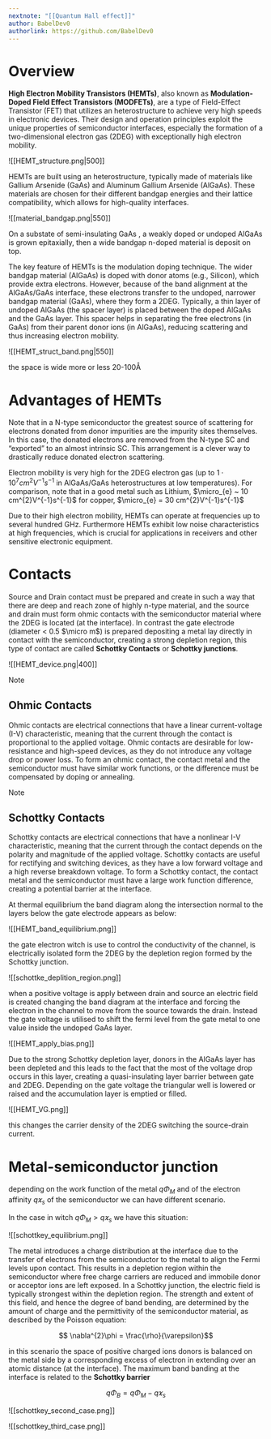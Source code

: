 ```yaml
---
nextnote: "[[Quantum Hall effect]]"
author: BabelDev0
authorlink: https://github.com/BabelDev0
---
```

# Overview

**High Electron Mobility Transistors (HEMTs)**, also known as **Modulation-Doped Field Effect Transistors (MODFETs)**, are a type of Field-Effect Transistor (FET) that utilizes an heterostructure to achieve very high speeds in electronic devices. Their design and operation principles exploit the unique properties of semiconductor interfaces, especially the formation of a two-dimensional electron gas (2DEG) with exceptionally high electron mobility.


![[HEMT_structure.png|500]]

HEMTs are built using an heterostructure, typically made of materials like Gallium Arsenide (GaAs) and Aluminum Gallium Arsenide (AlGaAs). These materials are chosen for their different bandgap energies and their lattice compatibility, which allows for high-quality interfaces.

![[material_bandgap.png|550]]

On a substate of semi-insulating GaAs , a weakly doped or undoped AlGaAs is grown epitaxially, then a wide bandgap n-doped material is deposit on top.

The key feature of HEMTs is the modulation doping technique. The wider bandgap material (AlGaAs) is doped with donor atoms (e.g., Silicon), which provide extra electrons. However, because of the band alignment at the AlGaAs/GaAs interface, these electrons transfer to the undoped, narrower bandgap material (GaAs), where they form a 2DEG. Typically, a thin layer of undoped AlGaAs (the spacer layer) is placed between the doped AlGaAs and the GaAs layer. This spacer helps in separating the free electrons (in GaAs) from their parent donor ions (in AlGaAs), reducing scattering and thus increasing electron mobility.

![[HEMT_struct_band.png|550]]

the space is wide more or less 20-100Å

# **Advantages of HEMTs**

Note that in a N-type semiconductor the greatest source of scattering for electrons donated from donor impurities are the impurity sites themselves. In this case, the donated electrons are removed from the N-type SC and “exported” to an almost intrinsic SC. This arrangement is a clever way to drastically reduce donated electron scattering.

Electron mobility is very high for the 2DEG electron gas (up to $1 \cdot 10^{7} cm^{2}V^{-1}s^{-1}$ in AlGaAs/GaAs heterostructures at low temperatures). For comparison, note that in a good metal such as Lithium, $\micro_{e} ~ 10 cm^{2}V^{-1}s^{-1}$ for copper, $\micro_{e} = 30 cm^{2}V^{-1}s^{-1}$

Due to their high electron mobility, HEMTs can operate at frequencies up to several hundred GHz. Furthermore HEMTs exhibit low noise characteristics at high frequencies, which is crucial for applications in receivers and other sensitive electronic equipment.

# Contacts

Source and Drain contact must be prepared and create in such a way that there are deep and reach zone of highly n-type material, and the source and drain must form ohmic contacts with the semiconductor material where the 2DEG is located (at the interface). In contrast the gate electrode (diameter < 0.5 $\micro m$) is prepared depositing a metal lay directly in contact with the semiconductor, creating a strong depletion region, this type of contact are called **Schottky Contacts** or **Schottky junctions**.


![[HEMT_device.png|400]]

>[!Note]
>## Ohmic Contacts
>Ohmic contacts are electrical connections that have a linear current-voltage (I-V) characteristic, meaning that the current through the contact is proportional to the applied voltage. Ohmic contacts are desirable for low-resistance and high-speed devices, as they do not introduce any voltage drop or power loss. To form an ohmic contact, the contact metal and the semiconductor must have similar work functions, or the difference must be compensated by doping or annealing.

>[!Note]
>## Schottky Contacts
>Schottky contacts are electrical connections that have a nonlinear I-V characteristic, meaning that the current through the contact depends on the polarity and magnitude of the applied voltage. Schottky contacts are useful for rectifying and switching devices, as they have a low forward voltage and a high reverse breakdown voltage. To form a Schottky contact, the contact metal and the semiconductor must have a large work function difference, creating a potential barrier at the interface.

At thermal equilibrium the band diagram along the intersection normal to the layers below the gate electrode appears as below:

![[HEMT_band_equilibrium.png]]

the gate electron witch is use to control the conductivity of the channel, is electrically isolated form the 2DEG by the depletion region formed by the Schottky junction.

![[schottke_deplition_region.png]]

when a positive voltage is apply between drain and source an electric field is created changing the band diagram at the interface and forcing the electron in the channel to move from the source towards the drain. Instead the gate voltage is utilised to shift the fermi level from the gate metal to one value inside the undoped GaAs layer. 

![[HEMT_apply_bias.png]]

Due to the strong Schottky depletion layer, donors in the AlGaAs layer has been depleted and this leads to the fact that the most of the voltage drop occurs in this layer, creating a quasi-insulating layer barrier between gate and 2DEG. Depending on the gate voltage the triangular well is lowered or raised and the accumulation layer is emptied or filled.

![[HEMT_VG.png]]

this changes the carrier density of the 2DEG switching the source-drain current.

# Metal-semiconductor junction

depending on the work function of the metal $q\Phi_{M}$ and of the electron affinity $q\varkappa_{s}$ of the semiconductor we can have different scenario.

In the case in witch $q\Phi_{M} > q\varkappa_{s}$ we have this situation:

![[schottkey_equilibrium.png]]

The metal introduces a charge distribution at the interface due to the transfer of electrons from the semiconductor to the metal to align the Fermi levels upon contact. This results in a depletion region within the semiconductor where free charge carriers are reduced and immobile donor or acceptor ions are left exposed. In a Schottky junction, the electric field is typically strongest within the depletion region. The strength and extent of this field, and hence the degree of band bending, are determined by the amount of charge and the permittivity of the semiconductor material, as described by the Poisson equation:


$$ 
\nabla^{2}\phi = \frac{\rho}{\varepsilon}​
$$

in this scenario the space of positive charged ions donors is balanced on the metal  side by a corresponding excess of electron in extending over an atomic distance (at the interface). The maximum band banding at the interface is related to the **Schottky barrier** 


$$ 
q\Phi_{B} = q\Phi_{M} - q\varkappa_{s}
$$


![[schottkey_second_case.png]]


![[schottkey_third_case.png]]